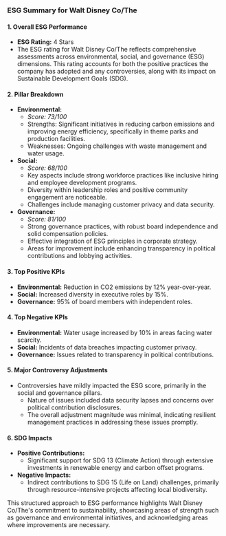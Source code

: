 ### ESG Summary for Walt Disney Co/The

#### 1. Overall ESG Performance
- **ESG Rating:** 4 Stars
- The ESG rating for Walt Disney Co/The reflects comprehensive assessments across environmental, social, and governance (ESG) dimensions. This rating accounts for both the positive practices the company has adopted and any controversies, along with its impact on Sustainable Development Goals (SDG).

#### 2. Pillar Breakdown
- **Environmental:** 
  - *Score: 73/100*
  - Strengths: Significant initiatives in reducing carbon emissions and improving energy efficiency, specifically in theme parks and production facilities.
  - Weaknesses: Ongoing challenges with waste management and water usage.
- **Social:**
  - *Score: 68/100*
  - Key aspects include strong workforce practices like inclusive hiring and employee development programs.
  - Diversity within leadership roles and positive community engagement are noticeable.
  - Challenges include managing customer privacy and data security.
- **Governance:**
  - *Score: 81/100*
  - Strong governance practices, with robust board independence and solid compensation policies.
  - Effective integration of ESG principles in corporate strategy.
  - Areas for improvement include enhancing transparency in political contributions and lobbying activities.

#### 3. Top Positive KPIs
- **Environmental:** Reduction in CO2 emissions by 12% year-over-year.
- **Social:** Increased diversity in executive roles by 15%.
- **Governance:** 95% of board members with independent roles.

#### 4. Top Negative KPIs
- **Environmental:** Water usage increased by 10% in areas facing water scarcity.
- **Social:** Incidents of data breaches impacting customer privacy.
- **Governance:** Issues related to transparency in political contributions.

#### 5. Major Controversy Adjustments
- Controversies have mildly impacted the ESG score, primarily in the social and governance pillars.
  - Nature of issues included data security lapses and concerns over political contribution disclosures.
  - The overall adjustment magnitude was minimal, indicating resilient management practices in addressing these issues promptly.

#### 6. SDG Impacts
- **Positive Contributions:**
  - Significant support for SDG 13 (Climate Action) through extensive investments in renewable energy and carbon offset programs.
- **Negative Impacts:**
  - Indirect contributions to SDG 15 (Life on Land) challenges, primarily through resource-intensive projects affecting local biodiversity.

This structured approach to ESG performance highlights Walt Disney Co/The's commitment to sustainability, showcasing areas of strength such as governance and environmental initiatives, and acknowledging areas where improvements are necessary.	
